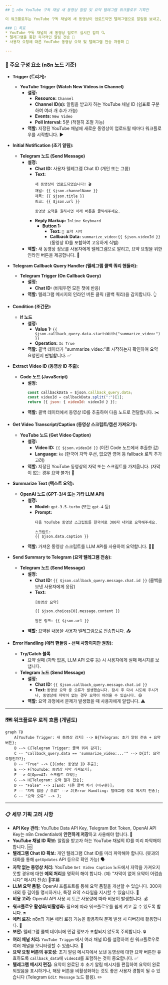 ```yaml
---
## 🚀 n8n YouTube 구독 채널 새 동영상 알림 및 요약 텔레그램 워크플로우 기획안

이 워크플로우는 YouTube 구독 채널에 새 동영상이 업로드되면 텔레그램으로 알림을 보내고, 사용자가 텔레그램에서 "요약 시작" 버튼을 클릭하면 해당 동영상을 요약하여 다시 텔레그램으로 전송하는 것을 목표로 합니다.

### 🎯 목표
* YouTube 구독 채널의 새 동영상 업로드 실시간 감지 🔍
* 텔레그램을 통한 즉각적인 알림 전송 🔔
* 사용자 요청에 따른 YouTube 동영상 요약 및 텔레그램 전송 자동화 🤖

---
```


### 🧩 주요 구성 요소 (n8n 노드 기준)

* **Trigger (트리거):**
    * **YouTube Trigger (Watch New Videos in Channel)**
        * **설정:**
            * **Resource:** `Channel`
            * **Channel ID(s):** 알림을 받고자 하는 YouTube 채널 ID (쉼표로 구분하여 여러 개 추가 가능)
            * **Events:** `New Video`
            * **Poll Interval:** 5분 (적절히 조절 가능)
        * **역할:** 지정된 YouTube 채널에 새로운 동영상이 업로드될 때마다 워크플로우를 시작합니다. ▶️

* **Initial Notification (초기 알림):**
    * **Telegram 노드 (Send Message)**
        * **설정:**
            * **Chat ID:** 사용자 텔레그램 Chat ID (개인 또는 그룹)
            * **Text:**
                ```
                새 동영상이 업로드되었습니다! 🎬
                채널: {{ $json.channelName }}
                제목: {{ $json.title }}
                링크: {{ $json.url }}

                동영상 요약을 원하시면 아래 버튼을 클릭해주세요.
                ```
            * **Reply Markup:** `Inline Keyboard`
                * **Button 1:**
                    * **Text:** `🎥 요약 시작`
                    * **Callback Data:** `summarize_video:{{ $json.videoId }}` (동영상 ID를 포함하여 고유하게 식별)
        * **역할:** 새 동영상 정보를 사용자에게 텔레그램으로 알리고, 요약 요청을 위한 인라인 버튼을 제공합니다. 💬

* **Telegram Callback Query Handler (텔레그램 콜백 쿼리 핸들러):**
    * **Telegram Trigger (On Callback Query)**
        * **설정:**
            * **Chat ID:** (비워두면 모든 챗에 반응)
        * **역할:** 텔레그램 메시지의 인라인 버튼 클릭 (콜백 쿼리)을 감지합니다. 👆

* **Condition (조건문):**
    * **If 노드**
        * **설정:**
            * **Value 1:** `{{ $json.callback_query.data.startsWith("summarize_video:") }}`
            * **Operation:** `Is True`
        * **역할:** 콜백 데이터가 "summarize_video:"로 시작하는지 확인하여 요약 요청인지 판별합니다. ✅

* **Extract Video ID (동영상 ID 추출):**
    * **Code 노드 (JavaScript)**
        * **설정:**
            ```javascript
            const callbackData = $json.callback_query.data;
            const videoId = callbackData.split(":")[1];
            return [{ json: { videoId: videoId } }];
            ```
        * **역할:** 콜백 데이터에서 동영상 ID를 추출하여 다음 노드로 전달합니다. ✂️

* **Get Video Transcript/Caption (동영상 스크립트/캡션 가져오기):**
    * **YouTube 노드 (Get Video Caption)**
        * **설정:**
            * **Video ID:** `{{ $json.videoId }}` (이전 Code 노드에서 추출한 값)
            * **Language:** `ko` (한국어 자막 우선, 없으면 영어 등 fallback 로직 추가 고려)
        * **역할:** 지정된 YouTube 동영상의 자막 또는 스크립트를 가져옵니다. (자막이 없는 경우 요약 불가) 📝

* **Summarize Text (텍스트 요약):**
    * **OpenAI 노드 (GPT-3/4 또는 기타 LLM API)**
        * **설정:**
            * **Model:** `gpt-3.5-turbo` (또는 `gpt-4` 등)
            * **Prompt:**
                ```
                다음 YouTube 동영상 스크립트를 한국어로 300자 내외로 요약해주세요.

                스크립트:
                {{ $json.data.caption }}
                ```
        * **역할:** 가져온 동영상 스크립트를 LLM API를 사용하여 요약합니다. 🧠✨

* **Send Summary to Telegram (요약 텔레그램 전송):**
    * **Telegram 노드 (Send Message)**
        * **설정:**
            * **Chat ID:** `{{ $json.callback_query.message.chat.id }}` (콜백을 보낸 사용자에게 응답)
            * **Text:**
                ```
                [동영상 요약]

                {{ $json.choices[0].message.content }}

                원본 링크: {{ $json.url }}
                ```
        * **역할:** 요약된 내용을 사용자 텔레그램으로 전송합니다. 📤

* **Error Handling (에러 핸들링 - 선택 사항이지만 권장):**
    * **Try/Catch 블록**
        * 요약 실패 (자막 없음, LLM API 오류 등) 시 사용자에게 실패 메시지를 보냅니다.
    * **Telegram 노드 (Send Message)**
        * **설정:**
            * **Chat ID:** `{{ $json.callback_query.message.chat.id }}`
            * **Text:** `동영상 요약 중 오류가 발생했습니다. 잠시 후 다시 시도해 주시거나, 동영상에 자막이 없는 경우 요약이 어려울 수 있습니다. 😅`
        * **역할:** 요약 과정에서 문제가 발생했을 때 사용자에게 알립니다. ⚠️

---

### 🗺️ 워크플로우 로직 흐름 (개념도)

```mermaid
graph TD
    A[YouTube Trigger: 새 동영상 감지] --> B{Telegram: 초기 알림 전송 + 요약 버튼};
    B --> C{Telegram Trigger: 콜백 쿼리 감지};
    C -- "callback_query.data == 'summarize_video:...'" --> D{If: 요약 요청인가?};
    D -- "True" --> E[Code: 동영상 ID 추출];
    E --> F[YouTube: 동영상 자막 가져오기];
    F --> G[OpenAI: 스크립트 요약];
    G --> H[Telegram: 요약 결과 전송];
    D -- "False" --> I[End: 다른 콜백 처리 (미구현)];
    F -- "자막 없음 / 오류" --> J[Error Handling: 텔레그램 오류 메시지 전송];
    G -- "요약 오류" --> J;
```

---

### 📋 세부 기획 고려 사항

* **API Key 관리:** YouTube Data API Key, Telegram Bot Token, OpenAI API Key는 n8n Credentials에 **안전하게 저장**하고 사용해야 합니다. 🔑
* **YouTube 채널 ID 확보:** 알림을 받고자 하는 YouTube 채널의 ID를 미리 파악해야 합니다. 🆔
* **텔레그램 Chat ID 확보:** 개인 텔레그램 Chat ID를 미리 파악해야 합니다. (봇과의 대화를 통해 `getUpdates` API 등으로 확인 가능) 🗣️
* **자막 없는 동영상 처리:** YouTube `Get Video Caption` 노드에서 자막을 가져오지 못할 경우에 대한 **예외 처리**를 명확히 해야 합니다. (예: "자막이 없어 요약이 어렵습니다" 메시지 전송) 🚫字幕
* **LLM 요약 품질:** OpenAI 프롬프트를 통해 요약 품질을 개선할 수 있습니다. 300자 내외 등 길이를 명시하거나, 특정 요약 스타일을 지시할 수 있습니다. 🌟
* **비용 고려:** OpenAI API 사용 시 토큰 사용량에 따라 비용이 발생합니다. 💰
* **워크플로우 활성화/비활성화:** 필요에 따라 워크플로우를 쉽게 켜고 끌 수 있도록 합니다. 🔛
* **에러 로깅:** n8n의 기본 에러 로깅 기능을 활용하여 문제 발생 시 디버깅에 활용합니다. 🐞
* **보안:** 텔레그램 콜백 데이터에 민감 정보가 포함되지 않도록 주의합니다. 🔒
* **여러 채널 처리:** `YouTube Trigger`에서 여러 채널 ID를 설정하여 한 워크플로우로 여러 채널을 모니터링할 수 있습니다. 📡
* **요약 요청 버튼의 유효성:** 초기 알림 메시지에서 보낸 동영상에 대한 요약 버튼만 유효하도록 `callback_data`에 `videoId`를 포함하는 것이 중요합니다. ✅
* **텔레그램 메시지 편집:** 요약이 완료된 후 초기 알림 메시지를 편집하여 요약이 완료되었음을 표시하거나, 해당 버튼을 비활성화하는 것도 좋은 사용자 경험이 될 수 있습니다 (Telegram `Edit Message` 노드 활용). ✏️